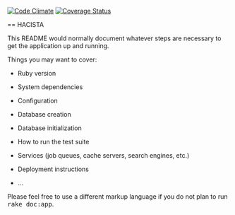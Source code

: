 [![Code Climate](https://codeclimate.com/github/andela-bmakinwa/hacista/badges/gpa.svg)](https://codeclimate.com/github/andela-bmakinwa/hacista) [![Coverage Status](https://coveralls.io/repos/github/andela-bmakinwa/hacista/badge.svg?branch=master)](https://coveralls.io/github/andela-bmakinwa/hacista?branch=master)

== HACISTA

This README would normally document whatever steps are necessary to get the
application up and running.

Things you may want to cover:

* Ruby version

* System dependencies

* Configuration

* Database creation

* Database initialization

* How to run the test suite

* Services (job queues, cache servers, search engines, etc.)

* Deployment instructions

* ...


Please feel free to use a different markup language if you do not plan to run
<tt>rake doc:app</tt>.
